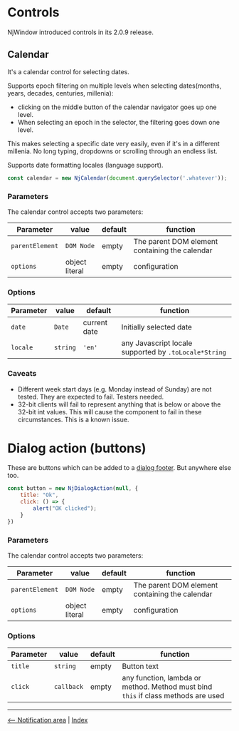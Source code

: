 # Controls

NjWindow introduced controls in its 2.0.9 release.

## Calendar

It's a calendar control for selecting dates.

Supports epoch filtering on multiple levels when selecting dates(months, years, decades, centuries, millenia): 
- clicking on the middle button of the calendar navigator goes up one level. 
- When selecting an epoch in the selector, the filtering goes down one level.

This makes selecting a specific date very easily, even if it's in a different millenia. No long typing, dropdowns or scrolling through an endless list.

Supports date formatting locales (language support).

```javascript
const calendar = new NjCalendar(document.querySelector('.whatever'));
```


### Parameters

The calendar control accepts two parameters:

| Parameter | value | default | function |
| ------ | ------ | --- |-------- |
| `parentElement`| `DOM Node` | empty | The parent DOM element containing the calendar|
| `options` | object literal| empty | configuration |

### Options

| Parameter | value | default | function |
| ------ | ------ | --- |-------- |
| `date` | `Date` | current date | Initially selected date |
| `locale` | `string` | `'en'` | any Javascript locale supported by `.toLocale*String` |

### Caveats

- Different week start days (e.g. Monday instead of Sunday) are not tested. They are expected to fail. Testers needed.
- 32-bit clients will fail to represent anything that is below or above the 32-bit int values. This will cause the component to fail in these circumstances. This is a known issue.

# Dialog action (buttons)

These are buttons which can be added to a [dialog footer](./windows.md#setting-a-footer). But anywhere else too.

```javascript
const button = new NjDialogAction(null, {
    title: "Ok",
    click: () => {
        alert("OK clicked");
    }
})
```

### Parameters

The calendar control accepts two parameters:

| Parameter | value | default | function |
| ------ | ------ | --- |-------- |
| `parentElement`| `DOM Node` | empty | The parent DOM element containing the calendar|
| `options` | object literal| empty | configuration |

### Options

| Parameter | value | default | function |
| ------ | ------ | --- |-------- |
| `title` | `string` | empty | Button text |
| `click` | `callback` | empty | any function, lambda or method. Method must bind `this` if class methods are used |
---
[<-- Notification area](./notification_area.md) |
[Index](./index.md) 
